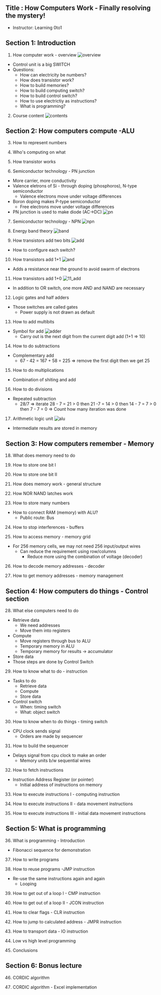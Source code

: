 ## Title : How Computers Work - Finally resolving the mystery!
- Instructor: Learning 0to1

## Section 1: Introduction

1. How computer work - overview
![overview](./1_overview.png)
- Control unit is a big SWITCH
- Questions:
  - How can electricity be numbers?
  - How does transistor work?
  - How to build memories?
  - How to build computing switch?
  - How to build control switch?
  - How to use electrictiy as instructions?
  - What is programming?

2. Course content
![contents](./2_contents.png)

## Section 2: How computers compute -ALU

3. How to represent numbers

4. Who's computing on what

5. How transistor works

6. Semiconductor technology - PN junction
- More carrier, more conductivity
- Valence eletrons of Si - through doping (phosphoros), N-type semiconductor
  - Valence electrons move under voltage differences
- Boron doping makes P-type semiconductor
  - Free electrons move under voltage differences
- PN junction is used to make diode (AC->DC)
![pn](./6_pn.png)

7. Semiconductor technology - NPN
![npn](./7_pnp.png)

8. Energy band theory
![band](./8_band.png)

9. How transistors add two bits
![add](./9_add.png)
- How to configure each switch?

10. How transistors add 1+1
![and](./10_add.png)
- Adds a resistance near the ground to avoid swarm of electrons

11. How transistors add 1+0
![11_add](./11_add.png)
- In addition to OR switch, one more AND and NAND are necessary

12. Logic gates and half adders
- Those switches are called gates
  - Power supply is not drawn as default

13. How to add multibits
- Symbol for add
![adder](./13_adder.png)
  - Carry out is the next digit from the current digit add (1+1 => 10)

14. How to do subtractions
- Complementary add
  - 67 - 42 =  167 + 58 = 225 => remove the first digit then we get 25

15. How to do multiplications
- Combination of shiting and add

16. How to do divisions
- Repeated subtraction
  - 28/7 => iterate 28 - 7 = 21 > 0 then 21 -7 = 14 > 0 then 14 - 7 = 7 > 0  then 7 - 7 = 0 => Count how many iteration was done

17. Arithmetic logic unit 
![alu](./17_ALU.png)
- Intermediate results are stored in memory

## Section 3: How computers remember - Memory

18. What does memory need to do

19. How to store one bit I

20. How to store one bit II

21. How does memory work - general structure

22. How NOR NAND latches work

23. How to store many numbers
- How to connect RAM (memory) with ALU?
  - Public route: Bus

24. How to stop interferences - buffers

25. How to access memory - memory grid
- For 256 memory cells, we may not need 256 input/output wires
  - Can reduce the requirement using row/columns
    - Reduce more using the combination of voltage (decoder)

26. How to decode memory addresses - decoder

27. How to get memory addresses - memory management

## Section 4: How computers do things - Control section

28. What else computers need to do
- Retrieve data
  - We need addresses
  - Move them into registers
- Compute
  - Move registers through bus to ALU
  - Temporary memory in ALU
  - Temporary memory for results -> accumulator
- Store data
- Those steps are done by Control Switch

29. How to know what to do - instruction
- Tasks to do
  - Retrieve data
  - Compute
  - Store data
- Control switch
  - When: timing switch
  - What: object switch

30. How to know when to do things - timing switch
- CPU clock sends signal
  - Orders are made by sequencer

31. How to build the sequencer
- Delays signal from cpu clock to make an order
  - Memory units b/w sequential wires

32. How to fetch instructions
- Instruction Address Register (or pointer)
  - Initial address of instructions on memory

33. How to execute instructions I - computing instruction

34. How to execute instructions II - data movement instructions

35. How to execute instructions III - initial data movement instructions 

## Section 5: What is programming

36. What is programming - Introduction
- Fibonacci sequence for demonstration

37. How to write programs

38. How to reuse programs -JMP instruction
- Re-use the same instructions again and again
  - Looping
  
39. How to get out of a loop I - CMP instruction

40. How to get out of a loop II - JCON instruction

41. How to clear flags - CLR instruction 

42. How to jump to calculated address - JMPR instruction

43. How to transport data - IO instruction

44. Low vs high level programming

45. Conclusions

## Section 6: Bonus lecture

46. CORDIC algorithm

47. CORDIC algorithm - Excel implementation
